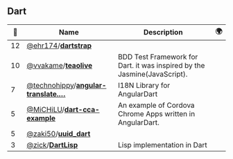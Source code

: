 ## Dart 

|:star2: | Name | Description | 🌍|
|---|---|---|---|
|12|[@ehr174](https://github.com/ehr174)/[**dartstrap**](https://github.com/ehr174/dartstrap)|||
|10|[@vvakame](https://github.com/vvakame)/[**teaolive**](https://github.com/vvakame/teaolive)|BDD Test Framework for Dart. it was inspired by the Jasmine(JavaScript).||
|7|[@technohippy](https://github.com/technohippy)/[**angular-translate.…**](https://github.com/technohippy/angular-translate.dart)|I18N Library for AngularDart||
|5|[@MiCHiLU](https://github.com/MiCHiLU)/[**dart-cca-example**](https://github.com/MiCHiLU/dart-cca-example)|An example of Cordova Chrome Apps written in AngularDart.||
|5|[@zaki50](https://github.com/zaki50)/[**uuid_dart**](https://github.com/zaki50/uuid_dart)|||
|3|[@zick](https://github.com/zick)/[**DartLisp**](https://github.com/zick/DartLisp)|Lisp implementation in Dart||


